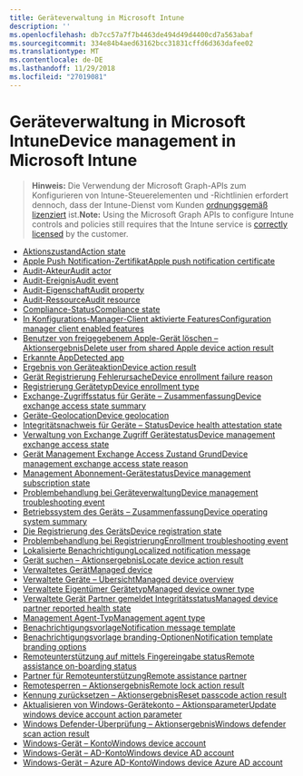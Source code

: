 ```yaml
---
title: Geräteverwaltung in Microsoft Intune
description: ''
ms.openlocfilehash: db7cc57a7f7b4463de494d49d4400cd7a563abaf
ms.sourcegitcommit: 334e84b4aed63162bcc31831cffd6d363dafee02
ms.translationtype: MT
ms.contentlocale: de-DE
ms.lasthandoff: 11/29/2018
ms.locfileid: "27019081"
---
```

# <a name="device-management-in-microsoft-intune"></a><span data-ttu-id="e0314-102">Geräteverwaltung in Microsoft Intune</span><span class="sxs-lookup"><span data-stu-id="e0314-102">Device management in Microsoft Intune</span></span>

> <span data-ttu-id="e0314-103">**Hinweis:** Die Verwendung der Microsoft Graph-APIs zum Konfigurieren von Intune-Steuerelementen und -Richtlinien erfordert dennoch, dass der Intune-Dienst vom Kunden [ordnungsgemäß lizenziert](https://www.microsoft.com/en-us/cloud-platform/microsoft-intune-pricing) ist.</span><span class="sxs-lookup"><span data-stu-id="e0314-103">**Note:** Using the Microsoft Graph APIs to configure Intune controls and policies still requires that the Intune service is [correctly licensed](https://www.microsoft.com/en-us/cloud-platform/microsoft-intune-pricing) by the customer.</span></span>

- [<span data-ttu-id="e0314-104">Aktionszustand</span><span class="sxs-lookup"><span data-stu-id="e0314-104">Action state</span></span>](intune-devices-actionstate.md)
- [<span data-ttu-id="e0314-105">Apple Push Notification-Zertifikat</span><span class="sxs-lookup"><span data-stu-id="e0314-105">Apple push notification certificate</span></span>](intune-devices-applepushnotificationcertificate.md)
- [<span data-ttu-id="e0314-106">Audit-Akteur</span><span class="sxs-lookup"><span data-stu-id="e0314-106">Audit actor</span></span>](intune-auditing-auditactor.md)
- [<span data-ttu-id="e0314-107">Audit-Ereignis</span><span class="sxs-lookup"><span data-stu-id="e0314-107">Audit event</span></span>](intune-auditing-auditevent.md)
- [<span data-ttu-id="e0314-108">Audit-Eigenschaft</span><span class="sxs-lookup"><span data-stu-id="e0314-108">Audit property</span></span>](intune-auditing-auditproperty.md)
- [<span data-ttu-id="e0314-109">Audit-Ressource</span><span class="sxs-lookup"><span data-stu-id="e0314-109">Audit resource</span></span>](intune-auditing-auditresource.md)
- [<span data-ttu-id="e0314-110">Compliance-Status</span><span class="sxs-lookup"><span data-stu-id="e0314-110">Compliance state</span></span>](intune-devices-compliancestate.md)
- [<span data-ttu-id="e0314-111">In Konfigurations-Manager-Client aktivierte Features</span><span class="sxs-lookup"><span data-stu-id="e0314-111">Configuration manager client enabled features</span></span>](intune-devices-configurationmanagerclientenabledfeatures.md)
- [<span data-ttu-id="e0314-112">Benutzer von freigegebenem Apple-Gerät löschen – Aktionsergebnis</span><span class="sxs-lookup"><span data-stu-id="e0314-112">Delete user from shared Apple device action result</span></span>](intune-devices-deleteuserfromsharedappledeviceactionresult.md)
- [<span data-ttu-id="e0314-113">Erkannte App</span><span class="sxs-lookup"><span data-stu-id="e0314-113">Detected app</span></span>](intune-devices-detectedapp.md)
- [<span data-ttu-id="e0314-114">Ergebnis von Geräteaktion</span><span class="sxs-lookup"><span data-stu-id="e0314-114">Device action result</span></span>](intune-devices-deviceactionresult.md)
- [<span data-ttu-id="e0314-115">Gerät Registrierung Fehlerursache</span><span class="sxs-lookup"><span data-stu-id="e0314-115">Device enrollment failure reason</span></span>](intune-troubleshooting-deviceenrollmentfailurereason.md)
- [<span data-ttu-id="e0314-116">Registrierung Gerätetyp</span><span class="sxs-lookup"><span data-stu-id="e0314-116">Device enrollment type</span></span>](intune-devices-deviceenrollmenttype.md)
- [<span data-ttu-id="e0314-117">Exchange-Zugriffsstatus für Geräte – Zusammenfassung</span><span class="sxs-lookup"><span data-stu-id="e0314-117">Device exchange access state summary</span></span>](intune-devices-deviceexchangeaccessstatesummary.md)
- [<span data-ttu-id="e0314-118">Geräte-Geolocation</span><span class="sxs-lookup"><span data-stu-id="e0314-118">Device geolocation</span></span>](intune-devices-devicegeolocation.md)
- [<span data-ttu-id="e0314-119">Integritätsnachweis für Geräte – Status</span><span class="sxs-lookup"><span data-stu-id="e0314-119">Device health attestation state</span></span>](intune-devices-devicehealthattestationstate.md)
- [<span data-ttu-id="e0314-120">Verwaltung von Exchange Zugriff Gerätestatus</span><span class="sxs-lookup"><span data-stu-id="e0314-120">Device management exchange access state</span></span>](intune-devices-devicemanagementexchangeaccessstate.md)
- [<span data-ttu-id="e0314-121">Gerät Management Exchange Access Zustand Grund</span><span class="sxs-lookup"><span data-stu-id="e0314-121">Device management exchange access state reason</span></span>](intune-devices-devicemanagementexchangeaccessstatereason.md)
- [<span data-ttu-id="e0314-122">Management Abonnement-Gerätestatus</span><span class="sxs-lookup"><span data-stu-id="e0314-122">Device management subscription state</span></span>](intune-devices-devicemanagementsubscriptionstate.md)
- [<span data-ttu-id="e0314-123">Problembehandlung bei Geräteverwaltung</span><span class="sxs-lookup"><span data-stu-id="e0314-123">Device management troubleshooting event</span></span>](intune-troubleshooting-devicemanagementtroubleshootingevent.md)
- [<span data-ttu-id="e0314-124">Betriebssystem des Geräts – Zusammenfassung</span><span class="sxs-lookup"><span data-stu-id="e0314-124">Device operating system summary</span></span>](intune-devices-deviceoperatingsystemsummary.md)
- [<span data-ttu-id="e0314-125">Die Registrierung des Geräts</span><span class="sxs-lookup"><span data-stu-id="e0314-125">Device registration state</span></span>](intune-devices-deviceregistrationstate.md)
- [<span data-ttu-id="e0314-126">Problembehandlung bei Registrierung</span><span class="sxs-lookup"><span data-stu-id="e0314-126">Enrollment troubleshooting event</span></span>](intune-troubleshooting-enrollmenttroubleshootingevent.md)
- [<span data-ttu-id="e0314-127">Lokalisierte Benachrichtigung</span><span class="sxs-lookup"><span data-stu-id="e0314-127">Localized notification message</span></span>](intune-notification-localizednotificationmessage.md)
- [<span data-ttu-id="e0314-128">Gerät suchen – Aktionsergebnis</span><span class="sxs-lookup"><span data-stu-id="e0314-128">Locate device action result</span></span>](intune-devices-locatedeviceactionresult.md)
- [<span data-ttu-id="e0314-129">Verwaltetes Gerät</span><span class="sxs-lookup"><span data-stu-id="e0314-129">Managed device</span></span>](intune-devices-manageddevice.md)
- [<span data-ttu-id="e0314-130">Verwaltete Geräte – Übersicht</span><span class="sxs-lookup"><span data-stu-id="e0314-130">Managed device overview</span></span>](intune-devices-manageddeviceoverview.md)
- [<span data-ttu-id="e0314-131">Verwaltete Eigentümer Gerätetyp</span><span class="sxs-lookup"><span data-stu-id="e0314-131">Managed device owner type</span></span>](intune-devices-manageddeviceownertype.md)
- [<span data-ttu-id="e0314-132">Verwaltete Gerät Partner gemeldet Integritätsstatus</span><span class="sxs-lookup"><span data-stu-id="e0314-132">Managed device partner reported health state</span></span>](intune-devices-manageddevicepartnerreportedhealthstate.md)
- [<span data-ttu-id="e0314-133">Management Agent-Typ</span><span class="sxs-lookup"><span data-stu-id="e0314-133">Management agent type</span></span>](intune-devices-managementagenttype.md)
- [<span data-ttu-id="e0314-134">Benachrichtigungsvorlage</span><span class="sxs-lookup"><span data-stu-id="e0314-134">Notification message template</span></span>](intune-notification-notificationmessagetemplate.md)
- [<span data-ttu-id="e0314-135">Benachrichtigungsvorlage branding-Optionen</span><span class="sxs-lookup"><span data-stu-id="e0314-135">Notification template branding options</span></span>](intune-notification-notificationtemplatebrandingoptions.md)
- [<span data-ttu-id="e0314-136">Remoteunterstützung auf mittels Fingereingabe status</span><span class="sxs-lookup"><span data-stu-id="e0314-136">Remote assistance on-boarding status</span></span>](intune-remoteassistance-remoteassistanceonboardingstatus.md)
- [<span data-ttu-id="e0314-137">Partner für Remoteunterstützung</span><span class="sxs-lookup"><span data-stu-id="e0314-137">Remote assistance partner</span></span>](intune-remoteassistance-remoteassistancepartner.md)
- [<span data-ttu-id="e0314-138">Remotesperren – Aktionsergebnis</span><span class="sxs-lookup"><span data-stu-id="e0314-138">Remote lock action result</span></span>](intune-devices-remotelockactionresult.md)
- [<span data-ttu-id="e0314-139">Kennung zurücksetzen – Aktionsergebnis</span><span class="sxs-lookup"><span data-stu-id="e0314-139">Reset passcode action result</span></span>](intune-devices-resetpasscodeactionresult.md)
- [<span data-ttu-id="e0314-140">Aktualisieren von Windows-Gerätekonto – Aktionsparameter</span><span class="sxs-lookup"><span data-stu-id="e0314-140">Update windows device account action parameter</span></span>](intune-devices-updatewindowsdeviceaccountactionparameter.md)
- [<span data-ttu-id="e0314-141">Windows Defender-Überprüfung – Aktionsergebnis</span><span class="sxs-lookup"><span data-stu-id="e0314-141">Windows defender scan action result</span></span>](intune-devices-windowsdefenderscanactionresult.md)
- [<span data-ttu-id="e0314-142">Windows-Gerät – Konto</span><span class="sxs-lookup"><span data-stu-id="e0314-142">Windows device account</span></span>](intune-devices-windowsdeviceaccount.md)
- [<span data-ttu-id="e0314-143">Windows-Gerät – AD-Konto</span><span class="sxs-lookup"><span data-stu-id="e0314-143">Windows device AD account</span></span>](intune-devices-windowsdeviceadaccount.md)
- [<span data-ttu-id="e0314-144">Windows-Gerät – Azure AD-Konto</span><span class="sxs-lookup"><span data-stu-id="e0314-144">Windows device Azure AD account</span></span>](intune-devices-windowsdeviceazureadaccount.md)
